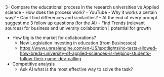 3- Compare the educational process in the research universities vs Applied science
	- How does the process work?
		- YouTube
	- Why it works a certain way?
	- Can I find differences and similarities?
	- At the end of every prompt suggest me 3 follow up questions (for the AI)
	- Find Trends (relevant sources) for business and university collaboration | potential for growth
- How big is the market for collaborations?
	- New Legislation investing in education (from Businesses)
	- https://www.unrealengine.com/en-US/spotlights/no-tests-allowed-how-breda-university-of-applied-sciences-is-helping-students-follow-their-game-dev-calling
- Competitive analysis
	- Ask AI what is the most effective way to solve the task?
